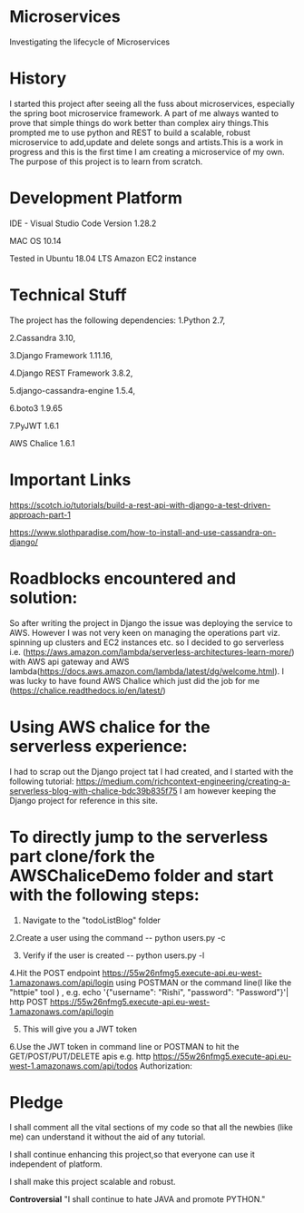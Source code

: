 # Microservices
Investigating the lifecycle of Microservices

# History
I started this project after seeing all the fuss about microservices, especially the spring boot microservice framework. A part of me always wanted to prove that simple things do work better than complex airy things.This prompted me to use python and REST to build a scalable, robust microservice to add,update and delete songs and artists.This is a work in progress and this is the first time I am creating a microservice of my own. The purpose of this project is to learn from scratch.

# Development Platform

IDE - Visual Studio Code Version 1.28.2 

MAC OS 10.14

Tested in Ubuntu 18.04 LTS Amazon EC2 instance

# Technical Stuff
The project has the following dependencies:
1.Python 2.7,

2.Cassandra 3.10,

3.Django Framework 1.11.16,

4.Django REST Framework 3.8.2,

5.django-cassandra-engine 1.5.4,

6.boto3 1.9.65

7.PyJWT 1.6.1

AWS Chalice 1.6.1

# Important Links
https://scotch.io/tutorials/build-a-rest-api-with-django-a-test-driven-approach-part-1

https://www.slothparadise.com/how-to-install-and-use-cassandra-on-django/

# Roadblocks encountered and solution:
So after writing the project in Django the issue was deploying the service to AWS.
However I was not very keen on managing the operations part viz. spinning up clusters and EC2 instances etc. 
so I decided to go serverless i.e.
(https://aws.amazon.com/lambda/serverless-architectures-learn-more/) 
with AWS api gateway and AWS lambda(https://docs.aws.amazon.com/lambda/latest/dg/welcome.html).
I was lucky to have found AWS Chalice which just did the job for me (https://chalice.readthedocs.io/en/latest/)

# Using AWS chalice for the serverless experience:
I had to scrap out the Django project tat I had created, and I started with the following tutorial:
https://medium.com/richcontext-engineering/creating-a-serverless-blog-with-chalice-bdc39b835f75
I am however keeping the Django project for reference in this site.

# To directly jump to the serverless part clone/fork the AWSChaliceDemo folder and start with the following steps:
1. Navigate to the "todoListBlog" folder

2.Create a user using the command  -- python users.py -c

3. Verify if the user is created -- python users.py -l

4.Hit the POST endpoint https://55w26nfmg5.execute-api.eu-west-1.amazonaws.com/api/login using POSTMAN or the command line(I like the "httpie" tool ) , e.g. echo '{"username": "Rishi", "password": "Password"}'| http POST https://55w26nfmg5.execute-api.eu-west-1.amazonaws.com/api/login

5. This will give you a JWT token

6.Use the JWT token in command line or POSTMAN to hit the GET/POST/PUT/DELETE apis e.g. http https://55w26nfmg5.execute-api.eu-west-1.amazonaws.com/api/todos Authorization:<Replace your JWT token here>

# Pledge
I shall comment all the vital sections of my code so that all the newbies (like me) can understand it without the aid of any tutorial.

I shall continue enhancing this project,so that everyone can use it independent of platform.

I shall make this project scalable and robust.

**Controversial** "I shall continue to hate JAVA and promote PYTHON."

